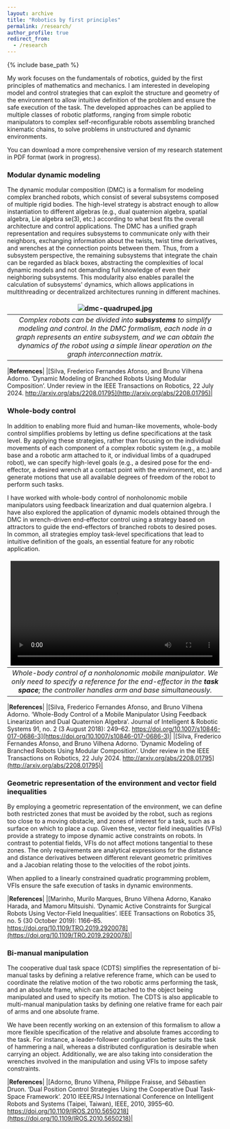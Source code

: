 ```yaml
---
layout: archive
title: "Robotics by first principles"
permalink: /research/
author_profile: true
redirect_from:
  - /research
---
```


{% include base_path %}

<!-- Remove all borders from all tables in this page -->
<style>
  table {
    border: none !important;
  }

  table td {
    border: none !important;
  }

  table th {
    border: none !important;
  }

  table thead {
    border: none !important;
  }
</style>

My work focuses on the fundamentals of robotics, guided by the first principles of mathematics and mechanics. I am interested in developing model and control strategies that can exploit the structure and geometry of the environment to allow intuitive definition of the problem and ensure the safe execution of the task. The developed approaches can be applied to multiple classes of robotic platforms, ranging from simple robotic manipulators to complex self-reconfigurable robots assembling branched kinematic chains, to solve problems in unstructured and dynamic environments.

You can download a more comprehensive version of my research statement in PDF format (work in progress).

### Modular dynamic modeling

The dynamic modular composition (DMC) is a formalism for modeling complex branched robots, which consist of several subsystems composed of multiple rigid bodies. The high-level strategy is abstract enough to allow instantiation to different algebras (e.g., dual quaternion algebra, spatial algebra, Lie algebra se(3), etc.) according to what best fits the overall architecture and control applications. The DMC has a unified graph representation and requires subsystems to communicate only with their neighbors, exchanging information about the twists, twist time derivatives, and wrenches at the connection points between them. Thus, from a subsystem perspective, the remaining subsystems that integrate the chain can be regarded as black boxes, abstracting the complexities of local dynamic models and not demanding full knowledge of even their neighboring subsystems. This modularity also enables parallel the calculation of subsystems' dynamics, which allows applications in multithreading or decentralized architectures running in different machines.

| ![dmc-quadruped.jpg](https://ffasilva.github.io/images/dmc_quadruped.png) | 
|:--:| 
| *Complex robots can be divided into **subsystems** to simplify modeling and control. In the DMC formalism, each node in a graph represents an entire subsystem, and we can obtain the dynamics of the robot using a simple linear operation on the graph interconnection matrix.* |

|**References**|
|[Silva, Frederico Fernandes Afonso, and Bruno Vilhena Adorno. ‘Dynamic Modeling of Branched Robots Using Modular Composition’. Under review in the IEEE Transactions on Robotics, 22 July 2024. http://arxiv.org/abs/2208.01795](http://arxiv.org/abs/2208.01795)|

### Whole-body control

In addition to enabling more fluid and human-like movements, whole-body control simplifies problems by letting us define specifications at the task level. By applying these strategies, rather than focusing on the individual movements of each component of a complex robotic system (e.g., a mobile base and a robotic arm attached to it, or individual limbs of a quadruped robot), we can specify high-level goals (e.g., a desired pose for the end-effector, a desired wrench at a contact point with the environment, etc.) and generate motions that use all available degrees of freedom of the robot to perform such tasks.

I have worked with whole-body control of nonholonomic mobile manipulators using feedback linearization and dual quaternion algebra. I have also explored the application of dynamic models obtained through the DMC in wrench-driven end-effector control using a strategy based on attractors to guide the end-effectors of branched robots to desired poses. In common, all strategies employ task-level specifications that lead to intuitive definition of the goals, an essential feature for any robotic application.

| <video width="100%" height="10%" controls> <source src="https://ffasilva.github.io/videos/jint_video.mp4" type="video/mp4"> </video>|
|:--:|
| *Whole-body control of a nonholonomic mobile manipulator. We only need to specify a reference for the end-effector in the **task space**; the controller handles arm and base simultaneously.*|

|**References**|
|[Silva, Frederico Fernandes Afonso, and Bruno Vilhena Adorno. ‘Whole-Body Control of a Mobile Manipulator Using Feedback Linearization and Dual Quaternion Algebra’. Journal of Intelligent & Robotic Systems 91, no. 2 (3 August 2018): 249–62. https://doi.org/10.1007/s10846-017-0686-3](https://doi.org/10.1007/s10846-017-0686-3)|
|[Silva, Frederico Fernandes Afonso, and Bruno Vilhena Adorno. ‘Dynamic Modeling of Branched Robots Using Modular Composition’. Under review in the IEEE Transactions on Robotics, 22 July 2024. http://arxiv.org/abs/2208.01795](http://arxiv.org/abs/2208.01795)|

### Geometric representation of the environment and vector field inequalities

By employing a geometric representation of the environment, we can define both restricted zones that must be avoided by the robot, such as regions too close to a moving obstacle, and zones of interest for a task, such as a surface on which to place a cup. Given these, vector field inequalities (VFIs) provide a strategy to impose dynamic active constraints on robots. In contrast to potential fields, VFIs do not affect motions tangential to these zones. The only requirements are analytical expressions for the distance and distance derivatives between different relevant geometric primitives and a Jacobian relating those to the velocities of the robot joints.

When applied to a linearly constrained quadratic programming problem, VFIs ensure the safe execution of tasks in dynamic environments.

|**References**|
|[Marinho, Murilo Marques, Bruno Vilhena Adorno, Kanako Harada, and Mamoru Mitsuishi. ‘Dynamic Active Constraints for Surgical Robots Using Vector-Field Inequalities’. IEEE Transactions on Robotics 35, no. 5 (30 October 2019): 1166–85. https://doi.org/10.1109/TRO.2019.2920078](https://doi.org/10.1109/TRO.2019.2920078)|

### Bi-manual manipulation

The cooperative dual task space (CDTS) simplifies the representation of bi-manual tasks by defining a relative reference frame, which can be used to coordinate the relative motion of the two robotic arms performing the task, and an absolute frame, which can be attached to the object being manipulated and used to specify its motion. The CDTS is also applicable to multi-manual manipulation tasks by defining one relative frame for each pair of arms and one absolute frame.

We have been recently working on an extension of this formalism to allow a more flexible specification of the relative and absolute frames according to the task. For instance, a leader-follower configuration better suits the task of hammering a nail, whereas a distributed configuration is desirable when carrying an object. Additionally, we are also taking into consideration the wrenches involved in the manipulation and using VFIs to impose safety constraints.

|**References**|
|[Adorno, Bruno Vilhena, Philippe Fraisse, and Sébastien Druon. ‘Dual Position Control Strategies Using the Cooperative Dual Task-Space Framework’. 2010 IEEE/RSJ International Conference on Intelligent Robots and Systems (Taipei, Taiwan), IEEE, 2010, 3955–60. https://doi.org/10.1109/IROS.2010.5650218](https://doi.org/10.1109/IROS.2010.5650218)|